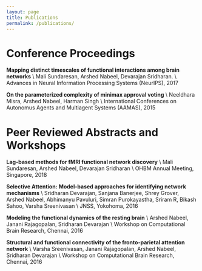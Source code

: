 ```yaml
---
layout: page
title: Publications
permalink: /publications/
---
```


# Conference Proceedings

**Mapping distinct timescales of functional interactions among brain networks** \\
Mali Sundaresan, Arshed Nabeel, Devarajan Sridharan. \\
Advances in Neural Information Processing Systems (NeurIPS), 2017

**On the parameterized complexity of minimax approval voting** \\
Neeldhara Misra, Arshed Nabeel, Harman Singh \\
International Conferences on Autonomus Agents and Multiagent Systems (AAMAS), 2015

# Peer Reviewed Abstracts and Workshops
**Lag-based methods for fMRI functional network discovery** \\
Mali Sundaresan, Arshed Nabeel, Devarajan Sridharan \\
OHBM Annual Meeting, Singapore, 2018

**Selective Attention: Model-based approaches for identifying network mechanisms** \\
Sridharan Devarajan, Sanjana Banerjee, Shrey Grover, Arshed Nabeel, Abhimanyu Pavuluri, Simran Purokayastha, 
Sriram R, Bikash Sahoo, Varsha Sreenivasan \\
JNSS, Yokohoma, 2016

**Modeling the functional dynamics of the resting brain** \\
Arshed Nabeel, Janani Rajagopalan, Sridharan Devarajan \\
Workshop on Computational Brain Research, Chennai, 2016

**Structural and functional connectivity of the fronto-parietal attention network** \\
Varsha Sreenivasan, Janani Rajagopalan, Arshed Nabeel, Sridharan Devarajan \\
Workshop on Computational Brain Research, Chennai, 2016